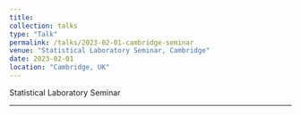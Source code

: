 ```yaml
---
title:
collection: talks
type: "Talk"
permalink: /talks/2023-02-01-cambridge-seminar
venue: "Statistical Laboratory Seminar, Cambridge"
date: 2023-02-01
location: "Cambridge, UK"
---
```


Statistical Laboratory Seminar

---
